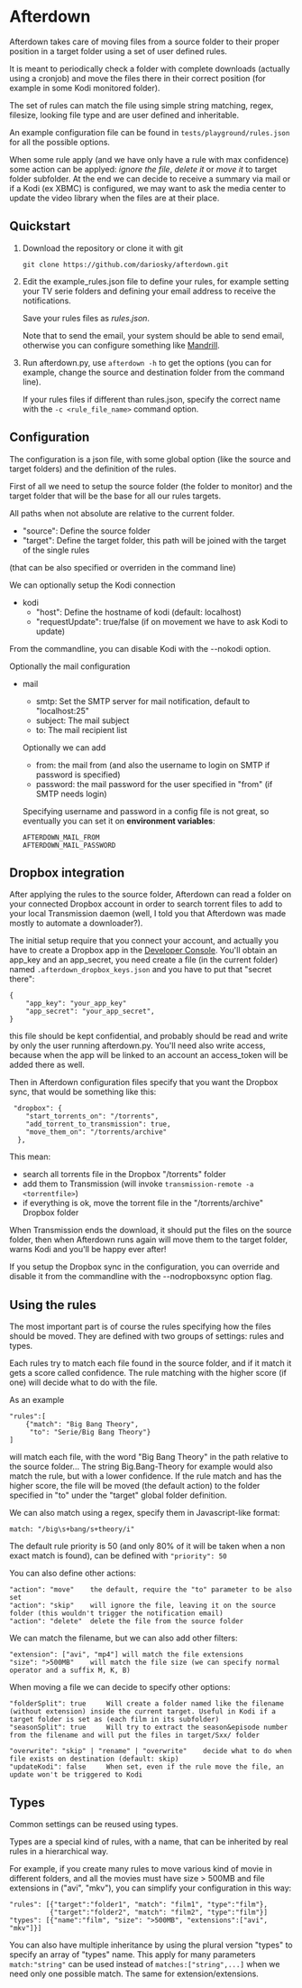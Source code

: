 Afterdown
=========

Afterdown takes care of moving files from a source folder to their proper position in a target folder using a set of
user defined rules.

It is meant to periodically check a folder with complete downloads (actually using a cronjob) and move the
files there in their correct position (for example in some Kodi monitored folder).

The set of rules can match the file using simple string matching, regex, filesize, looking file type and are
user defined and inheritable.

An example configuration file can be found in `tests/playground/rules.json` for all the possible options.

When some rule apply (and we have only have a rule with max confidence) some action can be applyed:
*ignore the file*, *delete it* or *move it* to target folder subfolder.
At the end we can decide to receive a summary via mail or if a Kodi (ex XBMC) is configured,
we may want to ask the media center to update the video library when the files are at their place.

Quickstart
----------

1.	Download the repository or clone it with git

		git clone https://github.com/dariosky/afterdown.git

2.	Edit the example_rules.json file to define your rules,
	for example setting your TV serie folders and defining your email address
	to receive the notifications.
	
	Save your rules files as *rules.json*. 
	
	Note that to send the email, your system should be able to send email,
	otherwise you can configure something like [Mandrill](http://mandrillapp.com).
	
3.	Run afterdown.py, use `afterdown -h` to get the options (you can for example,
	change the source and destination folder from the command line).
	
	If your rules files if different than rules.json, specify the correct name with the
	`-c <rule_file_name>` command option.

Configuration
-------------

The configuration is a json file, with some global option (like the source and target folders) and the
definition of the rules.

First of all we need to setup the source folder (the folder to monitor) and the target folder that will be the
base for all our rules targets.

All paths when not absolute are relative to the current folder.

*	"source":	Define the source folder
*	"target":	Define the target folder, this path will be joined with the target of the single rules

(that can be also specified or overriden in the command line)

We can optionally setup the Kodi connection

*	kodi
	*	"host":	Define the hostname of kodi (default: localhost)
	*	"requestUpdate": true/false	(if on movement we have to ask Kodi to update)
	
From the commandline, you can disable Kodi with the --nokodi option.

Optionally the mail configuration

*	mail
	*	smtp:	Set the SMTP server for mail notification, default to "localhost:25"
	*	subject:	The mail subject
	*	to:	The mail recipient list
	
	Optionally we can add
	*	from:	the mail from (and also the username to login on SMTP if password is specified)
	*	password: the mail password for the user specified in "from" (if SMTP needs login)
	
	Specifying username and password in a config file is not great, so eventually you can set it on
	**environment variables**:
	
		AFTERDOWN_MAIL_FROM
		AFTERDOWN_MAIL_PASSWORD
		
Dropbox integration
-------------------

After applying the rules to the source folder, Afterdown can read a folder on your connected
Dropbox account in order to search torrent files to add to your local Transmission daemon
(well, I told you that Afterdown was made mostly to automate a downloader?).

The initial setup require that you connect your account, and actually you have to create
a Dropbox app in the [Developer Console](https://www.dropbox.com/developers/apps).
You'll obtain an app_key and an app_secret, you need create a file (in the current folder) named
`.afterdown_dropbox_keys.json` and you have to put that "secret there":

	{
		"app_key": "your_app_key"
		"app_secret": "your_app_secret",
	}

this file should be kept confidential, and probably should be read and write by only the user
running afterdown.py. You'll need also write access, because when the app will be linked to
an account an access_token will be added there as well.

Then in Afterdown configuration files specify that you want the Dropbox sync,
that would be something like this:

	 "dropbox": {
        "start_torrents_on": "/torrents",
        "add_torrent_to_transmission": true,
        "move_them_on": "/torrents/archive"
      },

This mean:
 
- search all torrents file in the Dropbox "/torrents" folder
- add them to Transmission (will invoke `transmission-remote -a <torrentfile>`)
- if everything is ok, move the torrent file in the "/torrents/archive" Dropbox folder

When Transmission ends the download, it should put the files on the source folder, then when
Afterdown runs again will move them to the target folder, warns Kodi and you'll be happy
ever after!

If you setup the Dropbox sync in the configuration, you can override and disable it from the commandline
with the --nodropboxsync option flag.


Using the rules
---------------

The most important part is of course the rules specifying how the files should be moved.
They are defined with two groups of settings: rules and types.

Each rules try to match each file found in the source folder,
 and if it match it gets a score called confidence.
The rule matching with the higher score (if one) will decide what to do with the file.

As an example

	"rules":[
		{"match": "Big Bang Theory",
		 "to": "Serie/Big Bang Theory"}
	]

will match each file, with the word "Big Bang Theory" in the path relative to the source folder...
The string Big.Bang-Theory for example would also match the rule, but with a lower confidence.
If the rule match and has the higher score, the file will be moved (the default action) to the folder specified in "to"
under the "target" global folder definition.

We can also match using a regex, specify them in Javascript-like format:

	match: "/big\s+bang/s+theory/i"

The default rule priority is 50 (and only 80% of it will be taken when a non exact match is found), can be defined with
`"priority": 50`

You can also define other actions:

	"action": "move"	the default, require the "to" parameter to be also set
	"action": "skip"	will ignore the file, leaving it on the source folder (this wouldn't trigger the notification email)
	"action": "delete"	delete the file from the source folder

We can match the filename, but we can also add other filters:

	"extension": ["avi", "mp4"]	will match the file extensions
	"size": ">500MB"	will match the file size (we can specify normal operator and a suffix M, K, B)

When moving a file we can decide to specify other options:

	"folderSplit": true		Will create a folder named like the filename (without extension) inside the current target. Useful in Kodi if a target folder is set as (each film in its subfolder)
	"seasonSplit": true		Will try to extract the season&episode number from the filename and will put the files in target/Sxx/ folder

	"overwrite": "skip" | "rename" | "overwrite"	decide what to do when file exists on destination (default: skip)
	"updateKodi": false		When set, even if the rule move the file, an update won't be triggered to Kodi

Types
-----

Common settings can be reused using types.

Types are a special kind of rules, with a name, that can be inherited by real rules in a hierarchical way.

For example, if you create many rules to move various kind of movie in different folders, and all the movies
must have size > 500MB and file extensions in ("avi", "mkv"), you can simplify your configuration in this way:

	"rules": [{"target":"folder1", "match": "film1", "type":"film"},
			  {"target":"folder2", "match": "film2", "type":"film"}]
	"types": [{"name":"film", "size": ">500MB", "extensions":["avi", "mkv"]}]

You can also have multiple inheritance by using the plural version "types" to specify an array of "types" name.
This apply for many parameters `match:"string"` can be used instead of `matches:["string",...]` when we need only one
possible match. The same for extension/extensions.
